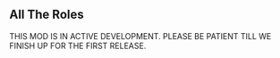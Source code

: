 
## All The Roles

THIS MOD IS IN ACTIVE DEVELOPMENT. PLEASE BE PATIENT TILL WE FINISH UP FOR THE FIRST RELEASE.
